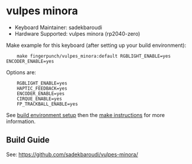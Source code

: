 # vulpes minora

* Keyboard Maintainer: sadekbaroudi
* Hardware Supported: vulpes minora (rp2040-zero)

Make example for this keyboard (after setting up your build environment):
```
    make fingerpunch/vulpes_minora:default RGBLIGHT_ENABLE=yes ENCODER_ENABLE=yes
```

Options are:
```
    RGBLIGHT_ENABLE=yes
    HAPTIC_FEEDBACK=yes
    ENCODER_ENABLE=yes
    CIRQUE_ENABLE=yes
    FP_TRACKBALL_ENABLE=yes
```

See [build environment setup](https://docs.qmk.fm/#/getting_started_build_tools) then the [make instructions](https://docs.qmk.fm/#/getting_started_make_guide) for more information.

## Build Guide

See:
https://github.com/sadekbaroudi/vulpes-minora/
